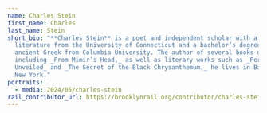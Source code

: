 ```yaml
---
name: Charles Stein
first_name: Charles
last_name: Stein
short_bio: "**Charles Stein** is a poet and independent scholar with a Ph.D. in
  literature from the University of Connecticut and a bachelor’s degree in
  ancient Greek from Columbia University. The author of several books of poetry,
  including _From Mimir’s Head,_ as well as literary works such as _Persephone
  Unveiled_ and _The Secret of the Black Chrysanthemum,_ he lives in Barrytown,
  New York."
portraits:
  - media: 2024/05/charles-stein
rail_contributor_url: https://brooklynrail.org/contributor/charles-stein
---
```

